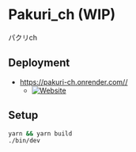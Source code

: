 # Pakuri_ch (WIP)

パクリch

## Deployment

- <https://pakuri-ch.onrender.com//>
  - [![Website](https://img.shields.io/website?label=render.com&url=https%3A%2F%2Fpakuri-ch.onrender.com%2Fhealthcheck)](https://pakuri-ch.onrender.com/)

## Setup

```bash
yarn && yarn build
./bin/dev
```
